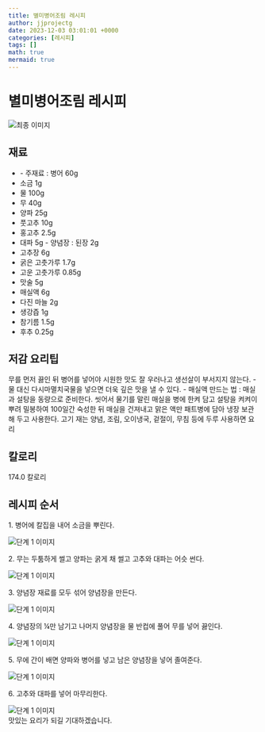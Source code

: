 ```yaml
---
title: 별미병어조림 레시피
author: jjprojectg
date: 2023-12-03 03:01:01 +0000
categories: [레시피]
tags: []
math: true
mermaid: true
---
```

<meta name="og:type" content="website"/>
<meta charset="UTF-8"/>
<div class="header">
  <h1>별미병어조림 레시피</h1>
</div>

<div class="container my-4">
  <div class="row">
    <div class="col-12 col-md-6">
      <div class="recipe-image">
        <img src="http://www.foodsafetykorea.go.kr/uploadimg/20141118/20141118102131_1416273691739.jpg" class="step-image" alt="최종 이미지"/>
      </div>
    </div>
    <div class="col-12 col-md-6">
      <div class="ingredients">
        <h2>재료</h2>
        <ul class="card">
          <li> - 주재료 : 병어 60g </li>
          <li>  소금 1g </li>
          <li>  물 100g </li>
          <li>  무 40g </li>
          <li>  양파 25g </li>
          <li>  풋고추 10g </li>
          <li>  홍고추 2.5g </li>
          <li>  대파 5g - 양념장 : 된장 2g </li>
          <li>  고추장 6g </li>
          <li>  굵은 고춧가루 1.7g </li>
          <li>  고운 고춧가루 0.85g </li>
          <li>  맛술 5g </li>
          <li>  매실액 6g </li>
          <li>  다진 마늘 2g </li>
          <li>  생강즙 1g </li>
          <li>  참기름 1.5g </li>
          <li>  후추 0.25g </li>
</ul>
      </div>
    </div>
    <div class="col-12 col-md-6">
      <div class="ingredients">
        <h2>저감 요리팁</h2>
        <div class="card"> 
          <p>
            무를 먼저 끓인 뒤 병어를 넣어야 시원한 맛도 잘 우러나고 생선살이 부서지지 않는다. - 물 대신 다시마멸치국물을 넣으면 더욱 깊은 맛을 낼 수 있다. - 매실액 만드는 법 : 매실과 설탕을 동량으로 준비한다. 씻어서 물기를 말린 매실을 병에 한켜 담고 설탕을 켜켜이 뿌려 밀봉하여 100일간 숙성한 뒤 매실을 건져내고 맑은 액만 패트병에 담아 냉장 보관해 두고 사용한다. 고기 재는 양념, 조림, 오이냉국, 겉절이, 무침 등에 두루 사용하면 요리
          </p>
        </div>
      </div>
      <div class="ingredients">
        <h2>칼로리</h2>
        <div class="card"> 
          <p>
            174.0 칼로리
          </p>
        </div>
      </div>
    </div>
  </div>

  <h2 class="my-4">레시피 순서</h2>
  <div class="card recipe-card">
    <div class="card-body recipe-step">
      <p class="card-text step-description">1. 병어에 칼집을 내어 소금을 뿌린다.</p>
      <img src="http://www.foodsafetykorea.go.kr/uploadimg/cook/681-1.jpg" alt="단계 1 이미지" class="step-image"/>
    </div>
  </div>
  <div class="card recipe-card">
    <div class="card-body recipe-step">
      <p class="card-text step-description">2. 무는 두툼하게 썰고 양파는 굵게 채 썰고 고추와 대파는 어슷 썬다.</p>
      <img src="http://www.foodsafetykorea.go.kr/uploadimg/cook/681-2.jpg" alt="단계 1 이미지" class="step-image"/>
    </div>
  </div>
  <div class="card recipe-card">
    <div class="card-body recipe-step">
      <p class="card-text step-description">3. 양념장 재료를 모두 섞어 양념장을 만든다.</p>
      <img src="http://www.foodsafetykorea.go.kr/uploadimg/cook/681-3.jpg" alt="단계 1 이미지" class="step-image"/>
    </div>
  </div>
  <div class="card recipe-card">
    <div class="card-body recipe-step">
      <p class="card-text step-description">4. 양념장의 ¼만 남기고 나머지 양념장을 물 반컵에 풀어 무를 넣어 끓인다.</p>
      <img src="http://www.foodsafetykorea.go.kr/uploadimg/cook/681-4.jpg" alt="단계 1 이미지" class="step-image"/>
    </div>
  </div>
  <div class="card recipe-card">
    <div class="card-body recipe-step">
      <p class="card-text step-description">5. 무에 간이 배면 양파와 병어를 넣고 남은 양념장을 넣어 졸여준다.</p>
      <img src="http://www.foodsafetykorea.go.kr/uploadimg/cook/681-5.jpg" alt="단계 1 이미지" class="step-image"/>
    </div>
  </div>
  <div class="card recipe-card">
    <div class="card-body recipe-step">
      <p class="card-text step-description">6. 고추와 대파를 넣어 마무리한다.</p>
      <img src="http://www.foodsafetykorea.go.kr/uploadimg/cook/681-6.jpg" alt="단계 1 이미지" class="step-image"/>
    </div>
  </div>

</div>
맛있는 요리가 되길 기대하겠습니다.
